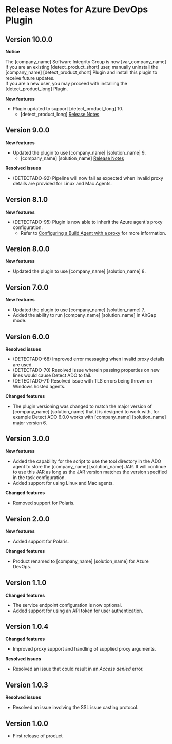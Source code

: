 # Release Notes for Azure DevOps Plugin

## Version 10.0.0
**Notice**

The [company_name] Software Integrity Group is now [var_company_name]    
If you are an existing [detect_product_short] user, manually uninstall the [company_name] [detect_product_short] Plugin and install this plugin to receive future updates.    
If you are a new user, you may proceed with installing the [detect_product_long] Plugin.   

**New features**

* Plugin updated to support [detect_product_long] 10.   
	* [detect_product_long] [Release Notes](../../currentreleasenotes.md)

## Version 9.0.0
**New features**

* Updated the plugin to use [company_name] [solution_name] 9.   
	* [company_name] [solution_name] [Release Notes](../../currentreleasenotes.md)

**Resolved issues**

* (DETECTADO-92) Pipeline will now fail as expected when invalid proxy details are provided for Linux and Mac Agents.

## Version 8.1.0
**New features**

* (DETECTADO-95) Plugin is now able to inherit the Azure agent's proxy configuration.
	* Refer to [Configuring a Build Agent with a proxy](configuringbuildagent.md) for more information.

## Version 8.0.0
**New features**

* Updated the plugin to use [company_name] [solution_name] 8.

## Version 7.0.0
**New features** 

* Updated the plugin to use [company_name] [solution_name] 7.
* Added the ability to run [company_name] [solution_name] in AirGap mode.

## Version 6.0.0
**Resolved issues**

* (DETECTADO-68) Improved error messaging when invalid proxy details are used.
* (DETECTADO-70) Resolved issue wherein passing properties on new lines would cause Detect ADO to fail.
* (DETECTADO-71) Resolved issue with TLS errors being thrown on Windows hosted agents.

**Changed features**

* The plugin versioning was changed to match the major version of [company_name] [solution_name] that it is designed to work with, for example Detect ADO 6.0.0 works with [company_name] [solution_name] major version 6.

## Version 3.0.0
**New features**

* Added the capability for the script to use the tool directory in the ADO agent to store the [company_name] [solution_name] JAR. It will continue to use this JAR as long as the JAR version matches the version specified in the task configuration.
* Added support for using Linux and Mac agents.

**Changed features**

* Removed support for Polaris.

## Version 2.0.0
**New features**

* Added support for Polaris.

**Changed features**

* Product renamed to [company_name] [solution_name] for Azure DevOps.

## Version 1.1.0
**Changed features**

* The service endpoint configuration is now optional.
* Added support for using an API token for user authentication.

## Version 1.0.4
**Changed features**

* Improved proxy support and handling of supplied proxy arguments.

**Resolved issues**

* Resolved an issue that could result in an *Access denied* error.

## Version 1.0.3
**Resolved issues**
* Resolved an issue involving the SSL issue casting protocol.

## Version 1.0.0
* First release of product
